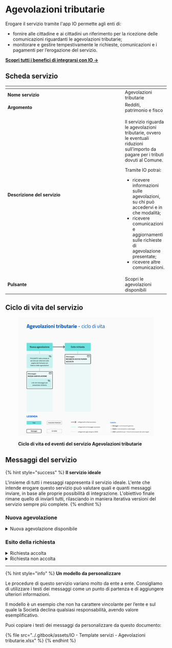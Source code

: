 # Agevolazioni tributarie

Erogare il servizio tramite l'app IO permette agli enti di:

* fornire alle cittadine e ai cittadini un riferimento per la ricezione delle comunicazioni riguardanti le agevolazioni tributarie;
* monitorare e gestire tempestivamente le richieste, comunicazioni e i pagamenti per l’erogazione del servizio.

[**Scopri tutti i benefici di integrarsi con IO →** ](https://docs.pagopa.it/manuale-servizi/lapp-io/cose-io-e-qual-e-il-suo-obiettivo#perche-un-ente-dovrebbe-integrarsi-con-io)

## Scheda servizio <a href="#scheda-servizio" id="scheda-servizio"></a>

<table data-header-hidden><thead><tr><th width="373"></th><th></th></tr></thead><tbody><tr><td><strong>Nome servizio</strong></td><td>Agevolazioni tributarie</td></tr><tr><td><strong>Argomento</strong></td><td>Redditi, patrimonio e fisco</td></tr><tr><td><strong>Descrizione del servizio</strong></td><td><p>Il servizio riguarda le agevolazioni tributarie, ovvero le eventuali riduzioni sull’importo da pagare per i tributi dovuti al Comune. <br></p><p>Tramite IO potrai:</p><ul><li>ricevere informazioni sulle agevolazioni, su chi può accedervi e in che modalità;</li><li>ricevere comunicazioni e aggiornamenti sulle richieste di agevolazione presentate;</li><li>ricevere altre comunicazioni.</li></ul></td></tr><tr><td><strong>Pulsante</strong></td><td>Scopri le agevolazioni disponibili</td></tr></tbody></table>

## Ciclo di vita del servizio

<figure><img src="../.gitbook/assets/image (10).png" alt=""><figcaption><p><strong>Ciclo di vita ed eventi del servizio Agevolazioni tributarie</strong></p></figcaption></figure>

## Messaggi del servizio

{% hint style="success" %}
**Il servizio ideale**

L'insieme di tutti i messaggi rappresenta il servizio ideale. L'ente che intende erogare questo servizio può valutare quali e quanti messaggi inviare, in base alle proprie possibilità di integrazione. L'obiettivo finale rimane quello di inviarli tutti, rilasciando in maniera iterativa versioni del servizio sempre più complete.
{% endhint %}

### Nuova agevolazione

<details>

<summary>Nuova agevolazione disponibile</summary>

**🖋 Titolo del messaggio:** È disponibile una nuova agevolazione

🗒 **Testo del messaggio**:&#x20;

Da oggi è possibile fare richiesta per \<nome agevolazione>.&#x20;

Hai tempo fino al \<gg/mm/aaaa>.

Per consultare i criteri di assegnazione e fare richiesta, \[visita questo sito]\(URL).

\[inserire qui le modalità di presentazione della richiesta, da compilare a cura e responsabilità dell'ente]

**Dove presentarsi**: \<denominazione ufficio>; \<indirizzo>.

**Quando**: \[inserire qui orari e giorni disponibili al pubblico per presentare richiesta]

Per ulteriori informazioni, contatta l’ufficio \<denominazione ufficio> tramite \<canale> o visita \[questo sito]\(URL) .

**🪄 Pulsante**: Fai richiesta

***

**Destinatari**: I cittadini residenti nell’area geografica di azione del servizio che hanno manifestato interesse verso il servizio o che hanno usufruito in precedenza dell’agevolazione in oggetto.

**Quando inviarlo**: Quando l’agevolazione è disponibile.

**User story**: Come cittadino voglio ricevere comunicazione quando è possibile effettuare domanda per una nuova agevolazione disponibile.

</details>

### Esito della richiesta

<details>

<summary>Richiesta accolta</summary>

**🖋 Titolo del messaggio:** La tua richiesta è stata accolta

🗒 **Testo del messaggio**:&#x20;

La tua richiesta per \<nome agevolazione> è stata accolta.&#x20;

Per ulteriori informazioni, \[visita questo sito]\(URL).

**🪄 Pulsante**: n/a

***

**Destinatari**: Tutti i cittadini residenti nell’area di azione geografica del servizio e che hanno fatto domanda per l’agevolazione prevista.

**Quando inviarlo**: Quando l’ente accoglie la domanda.

**User story**: Come cittadino voglio ricevere comunicazione sull’esito della mia richiesta.

</details>

<details>

<summary>Richiesta non accolta</summary>

**🖋 Titolo del messaggio:** La tua richiesta non è stata accolta

🗒 **Testo del messaggio**:&#x20;

La tua richiesta per \<nome agevolazione> non è stata accolta.&#x20;

Per ulteriori informazioni, \[visita questo sito]\(URL).

**🪄 Pulsante**: n/a

***

**Destinatari**: Tutti i cittadini residenti nell’area di azione geografica del servizio, che hanno IO e che hanno fatto domanda per l’agevolazione prevista.

**Quando inviarlo**: Quando l’ente non accoglie la domanda.

**User story**: Come cittadino voglio ricevere comunicazione sull’esito della mia richiesta.

</details>

***

{% hint style="info" %}
**Un modello da personalizzare**

Le procedure di questo servizio variano molto da ente a ente. Consigliamo di utilizzare i testi dei messaggi come un punto di partenza e di aggiungere ulteriori informazioni.&#x20;

Il modello è un esempio che non ha carattere vincolante per l’ente e sul quale la Società declina qualsiasi responsabilità, avendo valore esemplificativo.

Puoi copiare i testi dei messaggi da personalizzare da questo documento:&#x20;

{% file src="../.gitbook/assets/IO - Template servizi - Agevolazioni tributarie.xlsx" %}
{% endhint %}
